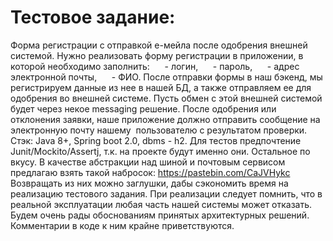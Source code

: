# Тестовое задание:

Форма регистрации с отправкой е-мейла после одобрения внешней системой.
Нужно реализовать форму регистрации в приложении, в которой необходимо заполнить:
     - логин,
     - пароль,
     - адрес электронной почты,
     - ФИО.
После отправки формы в наш бэкенд, мы регистрируем данные из нее в нашей БД, а также
отправляем
ее для одобрения во внешней системе.
Пусть обмен с этой внешней системой будет через некое messaging решение. После одобрения
или
отклонения заявки, наше приложение должно отправить сообщение на электронную почту
нашему
 пользователю с результатом проверки.
   
Стэк: Java 8+, Spring boot 2.0, dbms - h2. Для тестов предпочтение Junit/Mockito/Assertj, т.к. на
проекте будут именно они. Остальное по вкусу.
В качестве абстракции над шиной и почтовым сервисом предлагаю взять такой набросок:
https://pastebin.com/CaJVHykc
Возвращать из них можно заглушки, дабы сэкономить время на реализацию тестового задания.
При реализации следует помнить, что в реальной эксплуатации любая часть нашей системы
может отказать.
Будем очень рады обоснованиям принятых архитектурных решений. Комментарии в коде к ним
крайне приветствуются.
